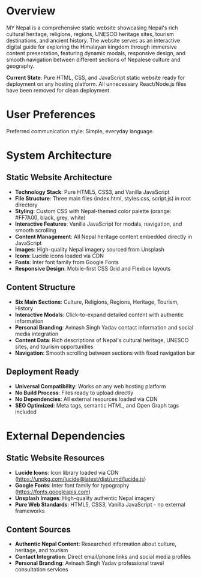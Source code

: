# Overview

MY Nepal is a comprehensive static website showcasing Nepal's rich cultural heritage, religions, regions, UNESCO heritage sites, tourism destinations, and ancient history. The website serves as an interactive digital guide for exploring the Himalayan kingdom through immersive content presentation, featuring dynamic modals, responsive design, and smooth navigation between different sections of Nepalese culture and geography.

**Current State**: Pure HTML, CSS, and JavaScript static website ready for deployment on any hosting platform. All unnecessary React/Node.js files have been removed for clean deployment.

# User Preferences

Preferred communication style: Simple, everyday language.

# System Architecture

## Static Website Architecture
- **Technology Stack**: Pure HTML5, CSS3, and Vanilla JavaScript
- **File Structure**: Three main files (index.html, styles.css, script.js) in root directory
- **Styling**: Custom CSS with Nepal-themed color palette (orange: #FF7A00, black, grey, white)
- **Interactive Features**: Vanilla JavaScript for modals, navigation, and smooth scrolling
- **Content Management**: All Nepal heritage content embedded directly in JavaScript
- **Images**: High-quality Nepal imagery sourced from Unsplash
- **Icons**: Lucide icons loaded via CDN
- **Fonts**: Inter font family from Google Fonts
- **Responsive Design**: Mobile-first CSS Grid and Flexbox layouts

## Content Structure
- **Six Main Sections**: Culture, Religions, Regions, Heritage, Tourism, History
- **Interactive Modals**: Click-to-expand detailed content with authentic information
- **Personal Branding**: Avinash Singh Yadav contact information and social media integration
- **Content Data**: Rich descriptions of Nepal's cultural heritage, UNESCO sites, and tourism opportunities
- **Navigation**: Smooth scrolling between sections with fixed navigation bar

## Deployment Ready
- **Universal Compatibility**: Works on any web hosting platform
- **No Build Process**: Files ready to upload directly
- **No Dependencies**: All external resources loaded via CDN
- **SEO Optimized**: Meta tags, semantic HTML, and Open Graph tags included

# External Dependencies

## Static Website Resources
- **Lucide Icons**: Icon library loaded via CDN (https://unpkg.com/lucide@latest/dist/umd/lucide.js)
- **Google Fonts**: Inter font family for typography (https://fonts.googleapis.com)
- **Unsplash Images**: High-quality authentic Nepal imagery
- **Pure Web Standards**: HTML5, CSS3, Vanilla JavaScript - no external frameworks

## Content Sources
- **Authentic Nepal Content**: Researched information about culture, heritage, and tourism
- **Contact Integration**: Direct email/phone links and social media profiles
- **Personal Branding**: Avinash Singh Yadav professional travel consultation services
